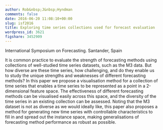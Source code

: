 ```yaml
---
author: Rob&nbsp;J&nbsp;Hyndman
comments: false
date: 2016-06-20 11:08:10+00:00
slug: isf2016
title: Exploring time series collections used for forecast evaluation
wordpress_id: 3621
figshare: 3452909
---
```


International Symposium on Forecasting. 
Santander, Spain

It is common practice to evaluate the strength of forecasting methods using collections of well-studied time series datasets, such as the M3 data. But how diverse are these time series, how challenging, and do they enable us to study the unique strengths and weaknesses of different forecasting methods? In this paper we propose a visualisation method for a collection of time series that enables a time series to be represented as a point in a 2-dimensional feature space. The effectiveness of different forecasting methods can be visualised easily across this space, and the diversity of the time series in an existing collection can be assessed. Noting that the M3 dataset is not as diverse as we would ideally like, this paper also proposes a method for generating new time series with controllable characteristics to fill in and spread out the instance space, making generalisations of forecasting method performance as robust as possible.


